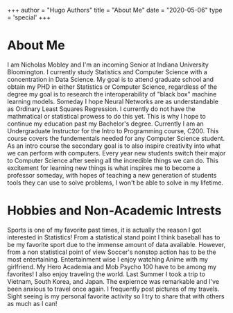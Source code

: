 +++
author = "Hugo Authors"
title = "About Me"
date = "2020-05-06"
type = 'special'
+++

# About Me

I am Nicholas Mobley and I'm an incoming Senior at Indiana University Bloomington.
I currently study Statistics and Computer Science with a concentration in Data Science.
My goal is to attend graduate school and obtain my PHD in either Statistics or Computer Science, regardless
of the degree my goal is to research the interoperability of "black box" machine learning models. Someday
I hope Neural Networks are as understandable as Ordinary Least Squares Regression. I currently do not have the
mathmatical or statistical prowess to do this yet. This is why I hope to continue my education past my Bachelor's 
degree. Currently I am an Undergraduate Instructor for the Intro to Programming course, C200. This course covers 
the fundementals needed for any Computer Science student. As an intro course the secondary goal is to also inspire
creativity into what we can perform with computers. Every year new students switch their major to Computer Science 
after seeing all the incredible things we can do. This excitement for learning new things is what inspires me to become a professor someday, with hopes of teaching a new generation of students tools they can use to solve 
problems, I won't be able to solve in my lifetime.

# Hobbies and Non-Academic Intrests

Sports is one of my favorite past times, it is actually the reason I got interested in Statistics! From a statistical stand point I think baseball has to be my favorite sport due to the immense amount of data available. However, from a non statistical point of view Soccer's nonstop action has to be the most entertaining. Entertainment wise I enjoy watching Anime with my girlfriend. My Hero Academia and Mob Psycho 100 have to be among my favorites! I also enjoy traveling the world. Last Summer I took a trip to Vietnam, South Korea, and Japan. The expiernce was remarkable and I've been anxious to travel once again. I frequently post pictures of my travels. Sight seeing is my personal favorite activity so I try to share that with others as much as I can!


